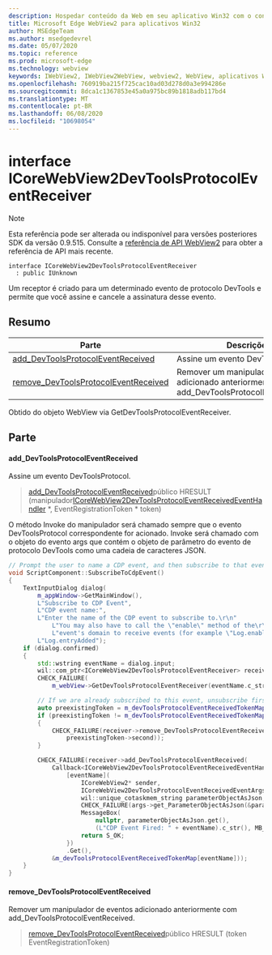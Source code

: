 ```yaml
---
description: Hospedar conteúdo da Web em seu aplicativo Win32 com o controle WebView2 do Microsoft Edge
title: Microsoft Edge WebView2 para aplicativos Win32
author: MSEdgeTeam
ms.author: msedgedevrel
ms.date: 05/07/2020
ms.topic: reference
ms.prod: microsoft-edge
ms.technology: webview
keywords: IWebView2, IWebView2WebView, webview2, WebView, aplicativos Win32, Win32, Edge, ICoreWebView2, ICoreWebView2Controller, controle do navegador, HTML Edge
ms.openlocfilehash: 760919ba215f725cac10ad03d278d0a3e994286e
ms.sourcegitcommit: 8dca1c1367853e45a0a975bc89b1818adb117bd4
ms.translationtype: MT
ms.contentlocale: pt-BR
ms.lasthandoff: 06/08/2020
ms.locfileid: "10698054"
---
```

# interface ICoreWebView2DevToolsProtocolEventReceiver 

> [!NOTE]
> Esta referência pode ser alterada ou indisponível para versões posteriores SDK da versão 0.9.515. Consulte a [referência de API WebView2](../../../webview2-api-reference.md) para obter a referência de API mais recente.

```
interface ICoreWebView2DevToolsProtocolEventReceiver
  : public IUnknown
```

Um receptor é criado para um determinado evento de protocolo DevTools e permite que você assine e cancele a assinatura desse evento.

## Resumo

 Parte                        | Descrições
--------------------------------|---------------------------------------------
[add_DevToolsProtocolEventReceived](#add_devtoolsprotocoleventreceived) | Assine um evento DevToolsProtocol.
[remove_DevToolsProtocolEventReceived](#remove_devtoolsprotocoleventreceived) | Remover um manipulador de eventos adicionado anteriormente com add_DevToolsProtocolEventReceived.

Obtido do objeto WebView via GetDevToolsProtocolEventReceiver.

## Parte

#### add_DevToolsProtocolEventReceived 

Assine um evento DevToolsProtocol.

> [add_DevToolsProtocolEventReceived](#add_devtoolsprotocoleventreceived)público HRESULT (manipulador[ICoreWebView2DevToolsProtocolEventReceivedEventHandler](icorewebview2devtoolsprotocoleventreceivedeventhandler.md) *, EventRegistrationToken * token)

O método Invoke do manipulador será chamado sempre que o evento DevToolsProtocol correspondente for acionado. Invoke será chamado com o objeto do evento args que contém o objeto de parâmetro do evento de protocolo DevTools como uma cadeia de caracteres JSON.

```cpp
// Prompt the user to name a CDP event, and then subscribe to that event.
void ScriptComponent::SubscribeToCdpEvent()
{
    TextInputDialog dialog(
        m_appWindow->GetMainWindow(),
        L"Subscribe to CDP Event",
        L"CDP event name:",
        L"Enter the name of the CDP event to subscribe to.\r\n"
            L"You may also have to call the \"enable\" method of the\r\n"
            L"event's domain to receive events (for example \"Log.enable\").\r\n",
        L"Log.entryAdded");
    if (dialog.confirmed)
    {
        std::wstring eventName = dialog.input;
        wil::com_ptr<ICoreWebView2DevToolsProtocolEventReceiver> receiver;
        CHECK_FAILURE(
            m_webView->GetDevToolsProtocolEventReceiver(eventName.c_str(), &receiver));

        // If we are already subscribed to this event, unsubscribe first.
        auto preexistingToken = m_devToolsProtocolEventReceivedTokenMap.find(eventName);
        if (preexistingToken != m_devToolsProtocolEventReceivedTokenMap.end())
        {
            CHECK_FAILURE(receiver->remove_DevToolsProtocolEventReceived(
                preexistingToken->second));
        }

        CHECK_FAILURE(receiver->add_DevToolsProtocolEventReceived(
            Callback<ICoreWebView2DevToolsProtocolEventReceivedEventHandler>(
                [eventName](
                    ICoreWebView2* sender,
                    ICoreWebView2DevToolsProtocolEventReceivedEventArgs* args) -> HRESULT {
                    wil::unique_cotaskmem_string parameterObjectAsJson;
                    CHECK_FAILURE(args->get_ParameterObjectAsJson(&parameterObjectAsJson));
                    MessageBox(
                        nullptr, parameterObjectAsJson.get(),
                        (L"CDP Event Fired: " + eventName).c_str(), MB_OK);
                    return S_OK;
                })
                .Get(),
            &m_devToolsProtocolEventReceivedTokenMap[eventName]));
    }
}
```

#### remove_DevToolsProtocolEventReceived 

Remover um manipulador de eventos adicionado anteriormente com add_DevToolsProtocolEventReceived.

> [remove_DevToolsProtocolEventReceived](#remove_devtoolsprotocoleventreceived)público HRESULT (token EventRegistrationToken)

